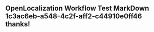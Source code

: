 <properties
ms.topic="hero-topic1"
ms.test1="hero-topic"
ms.test2="test"/>

## OpenLocalization Workflow Test MarkDown 1c3ac6eb-a548-4c2f-aff2-c44910e0ff46 thanks!
